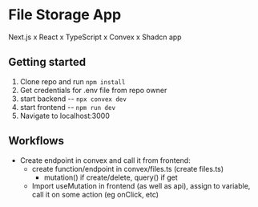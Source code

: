 # File Storage App

Next.js x React x TypeScript x Convex x Shadcn app

## Getting started

1. Clone repo and run `npm install`
2. Get credentials for .env file from repo owner
3. start backend -- `npx convex dev`
4. start frontend -- `npm run dev`
5. Navigate to localhost:3000

## Workflows

-   Create endpoint in convex and call it from frontend:
    -   create function/endpoint in convex/files.ts (create files.ts)
        -   mutation() if create/delete, query() if get
    -   Import useMutation in frontend (as well as api), assign to variable, call it on some action (eg onClick, etc)
